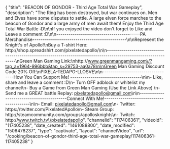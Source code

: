 {
    "title": "BEACON OF GONDOR - Third Age Total War Gameplay",
    "description": "The Ring has been destroyed, but war continues on.  Men and Elves have some disputes to settle.  A large elven force marches to the beacon of Gondor and a large army of men await them!  Enjoy the Third Age Total War Battle :D\n\nIf you enjoyed the video don't forget to Like and Leave a comment :D\n\n-----------------------------------------PA Merchandise----------------------------------------------\n\nRepresent the Knight's of Apollo!\nBuy a T-shirt Here: http:\/\/shop.spreadshirt.com\/pixelatedapollo\/\n\n---------------------------------------------------------------------------------------------------------------\nGreen Man Gaming Link:\nhttp:\/\/www.greenmangaming.com\/?tap_a=1964-996bbb&tap_s=29753-aa0a78\n\nGreen Man Gaming Discount Code 20% Off:\nPIXELA-TEDAPO-LLOSVE\n\n----------------------------------How You Can Support Me! -----------------------------------\n\n- Like, share and leave a comment :D\n- Turn OFF adblock or whitelist my channel\n- Buy a Game from Green Man Gaming (Use the Link Above) \n- Send me a GREAT battle Replay: pixelatedapollo@gmail.com\n\n------------------------------------------Connect With Me!-----------------------------------------\n\n- Email: pixelatedapollo@gmail.com\n- Twitter: https:\/\/twitter.com\/PixelatedApollo\n- Steam Group:  http:\/\/steamcommunity.com\/groups\/apollosknights\n- Twitch: http:\/\/www.twitch.tv\/pixelatedapollo",
    "channelid": "117406361",
    "videoid": "117405238",
    "date_created": "1461088800",
    "date_modified": "1506478237",
    "type": "captivate",
    "layout": "channelVideo",
    "url": "\/cooking\/beacon-of-gondor-third-age-total-war-gameplay\/117406361-117405238"
}